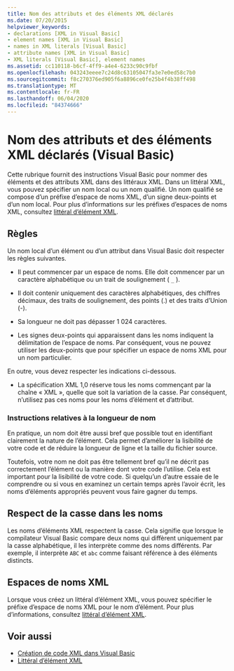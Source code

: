 ```yaml
---
title: Nom des attributs et des éléments XML déclarés
ms.date: 07/20/2015
helpviewer_keywords:
- declarations [XML in Visual Basic]
- element names [XML in Visual Basic]
- names in XML literals [Visual Basic]
- attribute names [XML in Visual Basic]
- XML literals [Visual Basic], element names
ms.assetid: cc110118-b6cf-4ff9-a4e4-6233c90c9fbf
ms.openlocfilehash: 043243eeee7c24d8c63105047fa3e7e0ed58c7b0
ms.sourcegitcommit: f8c270376ed905f6a8896ce0fe25b4f4b38ff498
ms.translationtype: MT
ms.contentlocale: fr-FR
ms.lasthandoff: 06/04/2020
ms.locfileid: "84374666"
---
```

# <a name="names-of-declared-xml-elements-and-attributes-visual-basic"></a>Nom des attributs et des éléments XML déclarés (Visual Basic)
Cette rubrique fournit des instructions Visual Basic pour nommer des éléments et des attributs XML dans des littéraux XML.  Dans un littéral XML, vous pouvez spécifier un nom local ou un nom qualifié. Un nom qualifié se compose d’un préfixe d’espace de noms XML, d’un signe deux-points et d’un nom local. Pour plus d’informations sur les préfixes d’espaces de noms XML, consultez [littéral d’élément XML](../../../language-reference/xml-literals/xml-element-literal.md).  
  
## <a name="rules"></a>Règles  
 Un nom local d’un élément ou d’un attribut dans Visual Basic doit respecter les règles suivantes.  
  
- Il peut commencer par un espace de noms. Elle doit commencer par un caractère alphabétique ou un trait de soulignement ( `_` ).  
  
- Il doit contenir uniquement des caractères alphabétiques, des chiffres décimaux, des traits de soulignement, des points (.) et des traits d’Union (-).  
  
- Sa longueur ne doit pas dépasser 1 024 caractères.  
  
- Les signes deux-points qui apparaissent dans les noms indiquent la délimitation de l’espace de noms. Par conséquent, vous ne pouvez utiliser les deux-points que pour spécifier un espace de noms XML pour un nom particulier.  
  
 En outre, vous devez respecter les indications ci-dessous.  
  
- La spécification XML 1,0 réserve tous les noms commençant par la chaîne « XML », quelle que soit la variation de la casse. Par conséquent, n’utilisez pas ces noms pour les noms d’élément et d’attribut.  
  
### <a name="name-length-guidelines"></a>Instructions relatives à la longueur de nom  
 En pratique, un nom doit être aussi bref que possible tout en identifiant clairement la nature de l’élément. Cela permet d’améliorer la lisibilité de votre code et de réduire la longueur de ligne et la taille du fichier source.  
  
 Toutefois, votre nom ne doit pas être tellement bref qu’il ne décrit pas correctement l’élément ou la manière dont votre code l’utilise. Cela est important pour la lisibilité de votre code. Si quelqu’un d’autre essaie de le comprendre ou si vous en examinez un certain temps après l’avoir écrit, les noms d’éléments appropriés peuvent vous faire gagner du temps.  
  
## <a name="case-sensitivity-in-names"></a>Respect de la casse dans les noms  
 Les noms d’éléments XML respectent la casse. Cela signifie que lorsque le compilateur Visual Basic compare deux noms qui diffèrent uniquement par la casse alphabétique, il les interprète comme des noms différents. Par exemple, il interprète `ABC` et `abc` comme faisant référence à des éléments distincts.  
  
## <a name="xml-namespaces"></a>Espaces de noms XML  
 Lorsque vous créez un littéral d’élément XML, vous pouvez spécifier le préfixe d’espace de noms XML pour le nom d’élément. Pour plus d’informations, consultez [littéral d’élément XML](../../../language-reference/xml-literals/xml-element-literal.md).  
  
## <a name="see-also"></a>Voir aussi

- [Création de code XML dans Visual Basic](creating-xml.md)
- [Littéral d’élément XML](../../../language-reference/xml-literals/xml-element-literal.md)
